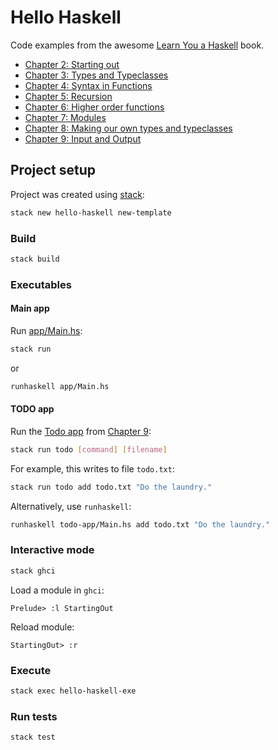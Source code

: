# Hello Haskell

Code examples from the awesome [Learn You a Haskell](http://learnyouahaskell.com) book.

- [Chapter 2: Starting out](src/StartingOut.hs)
- [Chapter 3: Types and Typeclasses](./src/TypesAndTypeClasses.hs)
- [Chapter 4: Syntax in Functions](./src/SyntaxInFunctions.hs)
- [Chapter 5: Recursion](./src/Recursion.hs)
- [Chapter 6: Higher order functions](./src/HigherOrderFunctions.hs)
- [Chapter 7: Modules](./src/Modules.hs)
- [Chapter 8: Making our own types and typeclasses](./src/MakingOurOwnTypesAndTypeclasses.hs)
- [Chapter 9: Input and Output](./src/InputAndOutput.hs)

## Project setup

Project was created using [stack](https://docs.haskellstack.org/en/stable/README/):

```bash
stack new hello-haskell new-template
```

### Build

```bash
stack build
```

### Executables

#### Main app

Run [app/Main.hs](./app/Main.hs):

```bash
stack run
```

or

```bash
runhaskell app/Main.hs
```

#### TODO app

Run the [Todo app](./todo-app/Main.hs) from [Chapter 9](http://learnyouahaskell.com/input-and-output):

```bash
stack run todo [command] [filename]
```

For example, this writes to file `todo.txt`:

```bash
stack run todo add todo.txt "Do the laundry."
```

Alternatively, use `runhaskell`:

```bash
runhaskell todo-app/Main.hs add todo.txt "Do the laundry."
```

### Interactive mode

```bash
stack ghci
```

Load a module in `ghci`:

```
Prelude> :l StartingOut
```

Reload module:

```
StartingOut> :r
```

### Execute

```bash
stack exec hello-haskell-exe
```

### Run tests

```bash
stack test
```
